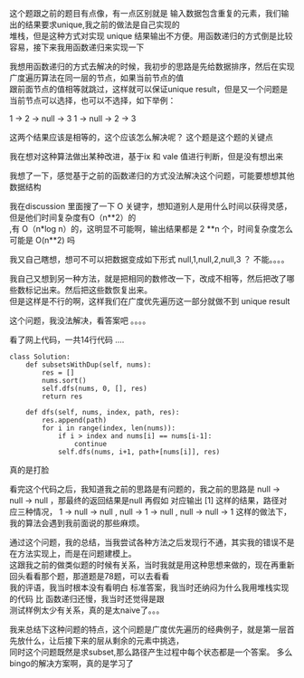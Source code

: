 这个题跟之前的题目有点像，有一点区别就是 输入数据包含重复的元素，我们输出的结果要求unique,我之前的做法是自己实现的\
堆栈，但是这种方式对实现 unique 结果输出不方便。用函数递归的方式倒是比较容易，接下来我用函数递归来实现一下

我想用函数递归的方式去解决的时候，我初步的思路是先给数据排序，然后在实现广度遍历算法在同一层的节点，如果当前节点的值\
跟前面节点的值相等就跳过，这样就可以保证unique result，但是又一个问题是当前节点可以选择，也可以不选择，如下举例：

1 -> 2 -> null -> 3
1 -> null -> 2 -> 3

这两个结果应该是相等的，这个应该怎么解决呢？  这个题是这个题的关键点

我在想对这种算法做出某种改进，基于ix 和 vale 值进行判断，但是没有想出来

我想了一下，感觉基于之前的函数递归的方式没法解决这个问题，可能要想想其他数据结构

我在discussion 里面搜了一下 O 关键字，想知道别人是用什么时间以获得灵感，但是他们时间复杂度有O（n**2）的\
,有 O（n*log n）的，这明显不可能啊，输出结果都是 2 \*\*n 个，时间复杂度怎么可能是 O(n\*\*2) 吗

我又自己瞎想，想可不可以把数据变成如下形式 null,1,null,2,null,3 ？ 不能。。。。

我自己又想到另一种方法，就是把相同的数修改一下，改成不相等，然后把改了哪些数标记出来。然后把这些数恢复出来。\
但是这样是不行的啊，这样我们在广度优先遍历这一部分就做不到 unique result 

这个问题，我没法解决，看答案吧 。。。。

看了网上代码，一共14行代码 ....

```
class Solution:
    def subsetsWithDup(self, nums):
        res = []
        nums.sort()
        self.dfs(nums, 0, [], res)
        return res
    
    def dfs(self, nums, index, path, res):
        res.append(path)
        for i in range(index, len(nums)):
            if i > index and nums[i] == nums[i-1]:
                continue
            self.dfs(nums, i+1, path+[nums[i]], res)
```

真的是打脸

看完这个代码之后，我知道我之前的思路是有问题的，我之前的思路是 
null -> null -> null ，那最终的返回结果是null
再假如 对应输出 [1] 这样的结果，路径对应三种情况， 1 -> null -> null , null -> 1 -> null , null -> null -> 1
这样的做法下，我的算法会遇到我前面说的那些麻烦。

通过这个问题，我的总结，当我尝试各种方法之后发现行不通，其实我的错误不是在方法实现上，而是在问题建模上。 \
这跟我之前的做类似题的时候有关系，当时我就是用这种思想来做的，现在再重新回头看看那个题，那道题是78题，可以去看看\
我的评语，我当时根本没有看明白 标准答案，我当时还纳闷为什么我用堆栈实现的代码 比 函数递归还慢，我当时还觉得是跟\
测试样例太少有关系，真的是太naive了。。。

我来总结下这种问题的特点，这个问题是广度优先遍历的经典例子，就是第一层首先放什么，让后接下来的层从剩余的元素中挑选，\
同时这个问题既然是求subset,那么路径产生过程中每个状态都是一个答案。 多么bingo的解决方案啊，真的是学习了








